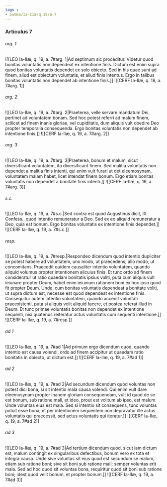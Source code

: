 ```yaml
---
tags : 
- Summa/Ia-IIæ/q.19/a.7
---
```


### Articulus 7

###### arg. 1
![[LEO Ia-IIæ, q. 19, a. 7#arg. 1|Ad septimum sic proceditur. Videtur quod bonitas voluntatis non dependeat ex intentione finis. Dictum est enim supra quod bonitas voluntatis dependet ex solo obiecto. Sed in his quae sunt ad finem, aliud est obiectum voluntatis, et aliud finis intentus. Ergo in talibus bonitas voluntatis non dependet ab intentione finis.]]
![[CERF Ia-IIæ, q. 19, a. 7#arg. 1]]

###### arg. 2
![[LEO Ia-IIæ, q. 19, a. 7#arg. 2|Praeterea, velle servare mandatum Dei, pertinet ad voluntatem bonam. Sed hoc potest referri ad malum finem, scilicet ad finem inanis gloriae, vel cupiditatis, dum aliquis vult obedire Deo propter temporalia consequenda. Ergo bonitas voluntatis non dependet ab intentione finis.]]
![[CERF Ia-IIæ, q. 19, a. 7#arg. 2]]

###### arg. 3
![[LEO Ia-IIæ, q. 19, a. 7#arg. 3|Praeterea, bonum et malum, sicut diversificant voluntatem, ita diversificant finem. Sed malitia voluntatis non dependet a malitia finis intenti, qui enim vult furari ut det eleemosynam, voluntatem malam habet, licet intendat finem bonum. Ergo etiam bonitas voluntatis non dependet a bonitate finis intenti.]]
![[CERF Ia-IIæ, q. 19, a. 7#arg. 3]]

###### s.c.
![[LEO Ia-IIæ, q. 19, a. 7#s.c.|Sed contra est quod Augustinus dicit, IX Confess., quod intentio remuneratur a Deo. Sed ex eo aliquid remuneratur a Deo, quia est bonum. Ergo bonitas voluntatis ex intentione finis dependet.]]
![[CERF Ia-IIæ, q. 19, a. 7#s.c.]]

###### resp.
![[LEO Ia-IIæ, q. 19, a. 7#resp.|Respondeo dicendum quod intentio dupliciter se potest habere ad voluntatem, uno modo, ut praecedens; alio modo, ut concomitans. Praecedit quidem causaliter intentio voluntatem, quando aliquid volumus propter intentionem alicuius finis. Et tunc ordo ad finem consideratur ut ratio quaedam bonitatis ipsius voliti, puta cum aliquis vult ieiunare propter Deum, habet enim ieiunium rationem boni ex hoc ipso quod fit propter Deum. Unde, cum bonitas voluntatis dependeat a bonitate voliti, ut supra dictum est, necesse est quod dependeat ex intentione finis. Consequitur autem intentio voluntatem, quando accedit voluntati praeexistenti, puta si aliquis velit aliquid facere, et postea referat illud in Deum. Et tunc primae voluntatis bonitas non dependet ex intentione sequenti, nisi quatenus reiteratur actus voluntatis cum sequenti intentione.]]
![[CERF Ia-IIæ, q. 19, a. 7#resp.]]

###### ad 1
![[LEO Ia-IIæ, q. 19, a. 7#ad 1|Ad primum ergo dicendum quod, quando intentio est causa volendi, ordo ad finem accipitur ut quaedam ratio bonitatis in obiecto, ut dictum est.]]
![[CERF Ia-IIæ, q. 19, a. 7#ad 1]]

###### ad 2
![[LEO Ia-IIæ, q. 19, a. 7#ad 2|Ad secundum dicendum quod voluntas non potest dici bona, si sit intentio mala causa volendi. Qui enim vult dare eleemosynam propter inanem gloriam consequendam, vult id quod de se est bonum, sub ratione mali, et ideo, prout est volitum ab ipso, est malum. Unde voluntas eius est mala. Sed si intentio sit consequens, tunc voluntas potuit esse bona, et per intentionem sequentem non depravatur ille actus voluntatis qui praecessit, sed actus voluntatis qui iteratur.]]
![[CERF Ia-IIæ, q. 19, a. 7#ad 2]]

###### ad 3
![[LEO Ia-IIæ, q. 19, a. 7#ad 3|Ad tertium dicendum quod, sicut iam dictum est, malum contingit ex singularibus defectibus, bonum vero ex tota et integra causa. Unde sive voluntas sit eius quod est secundum se malum, etiam sub ratione boni; sive sit boni sub ratione mali; semper voluntas erit mala. Sed ad hoc quod sit voluntas bona, requiritur quod sit boni sub ratione boni; idest quod velit bonum, et propter bonum.]]
![[CERF Ia-IIæ, q. 19, a. 7#ad 3]]

